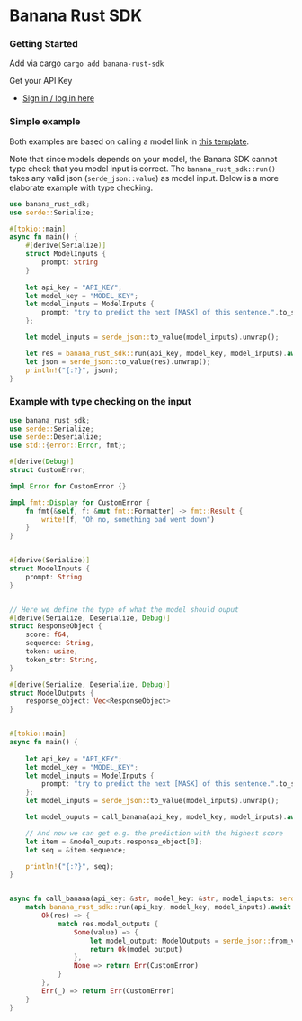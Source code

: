 # Banana Rust SDK

### Getting Started

Add via cargo `cargo add banana-rust-sdk`

Get your API Key
-   [Sign in / log in here](https://app.banana.dev/)

### Simple example

Both examples are based on calling a model link in [this template](https://github.com/bananaml/serverless-template).

Note that since models depends on your model, the Banana SDK cannot type check that you model input is correct. The `banana_rust_sdk::run()` takes any valid json (`serde_json::value`) as model input. Below is a more elaborate example with type checking.

```rust
use banana_rust_sdk;
use serde::Serialize;

#[tokio::main]
async fn main() {
    #[derive(Serialize)]
    struct ModelInputs {
        prompt: String
    }
    
    let api_key = "API_KEY";
    let model_key = "MODEL_KEY";
    let model_inputs = ModelInputs {
        prompt: "try to predict the next [MASK] of this sentence.".to_string()
    };

    let model_inputs = serde_json::to_value(model_inputs).unwrap();

    let res = banana_rust_sdk::run(api_key, model_key, model_inputs).await.unwrap();
    let json = serde_json::to_value(res).unwrap();
    println!("{:?}", json);
}
```

### Example with type checking on the input
```rust
use banana_rust_sdk;
use serde::Serialize;
use serde::Deserialize;
use std::{error::Error, fmt};

#[derive(Debug)]
struct CustomError;

impl Error for CustomError {}

impl fmt::Display for CustomError {
    fn fmt(&self, f: &mut fmt::Formatter) -> fmt::Result {
        write!(f, "Oh no, something bad went down")
    }
}


#[derive(Serialize)]
struct ModelInputs {
    prompt: String
}


// Here we define the type of what the model should ouput
#[derive(Serialize, Deserialize, Debug)]
struct ResponseObject {
    score: f64,
    sequence: String,
    token: usize,
    token_str: String,
}

#[derive(Serialize, Deserialize, Debug)]
struct ModelOutputs {
    response_object: Vec<ResponseObject>
}


#[tokio::main]
async fn main() {
    
    let api_key = "API_KEY";
    let model_key = "MODEL_KEY";
    let model_inputs = ModelInputs {
        prompt: "try to predict the next [MASK] of this sentence.".to_string()
    };
    let model_inputs = serde_json::to_value(model_inputs).unwrap();

    let model_ouputs = call_banana(api_key, model_key, model_inputs).await.unwrap();

    // And now we can get e.g. the prediction with the highest score
    let item = &model_ouputs.response_object[0];
    let seq = &item.sequence;

    println!("{:?}", seq);
}


async fn call_banana(api_key: &str, model_key: &str, model_inputs: serde_json::Value) -> Result<ModelOutputs, CustomError> {
    match banana_rust_sdk::run(api_key, model_key, model_inputs).await {
        Ok(res) => {
            match res.model_outputs {
                Some(value) => {
                    let model_output: ModelOutputs = serde_json::from_value(value).unwrap();
                    return Ok(model_output)
                },
                None => return Err(CustomError)
            }
        },
        Err(_) => return Err(CustomError)
    }
}
```